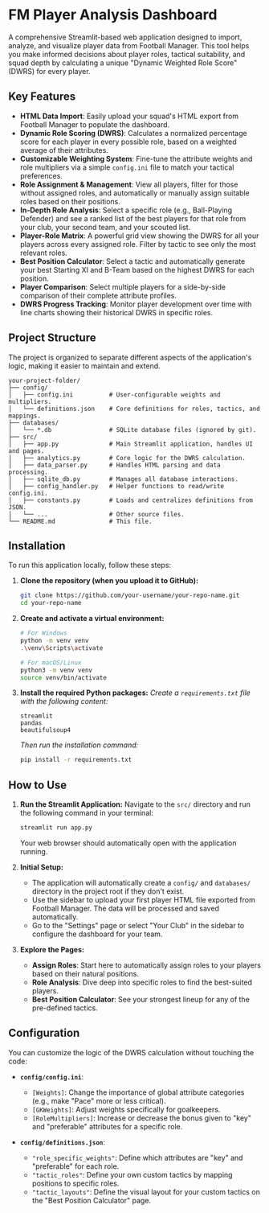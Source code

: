 # FM Player Analysis Dashboard

A comprehensive Streamlit-based web application designed to import, analyze, and visualize player data from Football Manager. This tool helps you make informed decisions about player roles, tactical suitability, and squad depth by calculating a unique "Dynamic Weighted Role Score" (DWRS) for every player.

## Key Features

*   **HTML Data Import**: Easily upload your squad's HTML export from Football Manager to populate the dashboard.
*   **Dynamic Role Scoring (DWRS)**: Calculates a normalized percentage score for each player in every possible role, based on a weighted average of their attributes.
*   **Customizable Weighting System**: Fine-tune the attribute weights and role multipliers via a simple `config.ini` file to match your tactical preferences.
*   **Role Assignment & Management**: View all players, filter for those without assigned roles, and automatically or manually assign suitable roles based on their positions.
*   **In-Depth Role Analysis**: Select a specific role (e.g., Ball-Playing Defender) and see a ranked list of the best players for that role from your club, your second team, and your scouted list.
*   **Player-Role Matrix**: A powerful grid view showing the DWRS for all your players across every assigned role. Filter by tactic to see only the most relevant roles.
*   **Best Position Calculator**: Select a tactic and automatically generate your best Starting XI and B-Team based on the highest DWRS for each position.
*   **Player Comparison**: Select multiple players for a side-by-side comparison of their complete attribute profiles.
*   **DWRS Progress Tracking**: Monitor player development over time with line charts showing their historical DWRS in specific roles.

## Project Structure

The project is organized to separate different aspects of the application's logic, making it easier to maintain and extend.

```
your-project-folder/
├── config/
│   ├── config.ini          # User-configurable weights and multipliers.
│   └── definitions.json    # Core definitions for roles, tactics, and mappings.
├── databases/
│   └── *.db                # SQLite database files (ignored by git).
├── src/
│   ├── app.py              # Main Streamlit application, handles UI and pages.
│   ├── analytics.py        # Core logic for the DWRS calculation.
│   ├── data_parser.py      # Handles HTML parsing and data processing.
│   ├── sqlite_db.py        # Manages all database interactions.
│   ├── config_handler.py   # Helper functions to read/write config.ini.
│   ├── constants.py        # Loads and centralizes definitions from JSON.
│   └── ...                 # Other source files.
└── README.md               # This file.
```

## Installation

To run this application locally, follow these steps:

1.  **Clone the repository (when you upload it to GitHub):**
    ```bash
    git clone https://github.com/your-username/your-repo-name.git
    cd your-repo-name
    ```

2.  **Create and activate a virtual environment:**
    ```bash
    # For Windows
    python -m venv venv
    .\venv\Scripts\activate

    # For macOS/Linux
    python3 -m venv venv
    source venv/bin/activate
    ```

3.  **Install the required Python packages:**
    *Create a `requirements.txt` file with the following content:*
    ```
    streamlit
    pandas
    beautifulsoup4
    ```
    *Then run the installation command:*
    ```bash
    pip install -r requirements.txt
    ```

## How to Use

1.  **Run the Streamlit Application:**
    Navigate to the `src/` directory and run the following command in your terminal:
    ```bash
    streamlit run app.py
    ```
    Your web browser should automatically open with the application running.

2.  **Initial Setup:**
    *   The application will automatically create a `config/` and `databases/` directory in the project root if they don't exist.
    *   Use the sidebar to upload your first player HTML file exported from Football Manager. The data will be processed and saved automatically.
    *   Go to the "Settings" page or select "Your Club" in the sidebar to configure the dashboard for your team.

3.  **Explore the Pages:**
    *   **Assign Roles**: Start here to automatically assign roles to your players based on their natural positions.
    *   **Role Analysis**: Dive deep into specific roles to find the best-suited players.
    *   **Best Position Calculator**: See your strongest lineup for any of the pre-defined tactics.

## Configuration

You can customize the logic of the DWRS calculation without touching the code:

*   **`config/config.ini`**:
    *   `[Weights]`: Change the importance of global attribute categories (e.g., make "Pace" more or less critical).
    *   `[GKWeights]`: Adjust weights specifically for goalkeepers.
    *   `[RoleMultipliers]`: Increase or decrease the bonus given to "key" and "preferable" attributes for a specific role.

*   **`config/definitions.json`**:
    *   `"role_specific_weights"`: Define which attributes are "key" and "preferable" for each role.
    *   `"tactic_roles"`: Define your own custom tactics by mapping positions to specific roles.
    *   `"tactic_layouts"`: Define the visual layout for your custom tactics on the "Best Position Calculator" page.